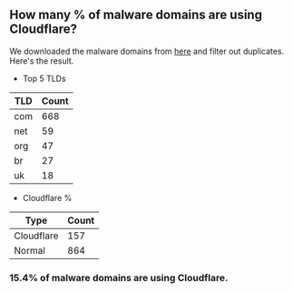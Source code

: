 ## How many % of malware domains are using Cloudflare?


We downloaded the malware domains from [here](https://urlhaus.abuse.ch) and filter out duplicates.
Here's the result.


[//]: # (start replacement)


- Top 5 TLDs

| TLD | Count |
| --- | --- |
| com | 668 |
| net | 59 |
| org | 47 |
| br | 27 |
| uk | 18 |


- Cloudflare %

| Type | Count |
| --- | --- |
| Cloudflare | 157 |
| Normal | 864 |


### 15.4% of malware domains are using Cloudflare.